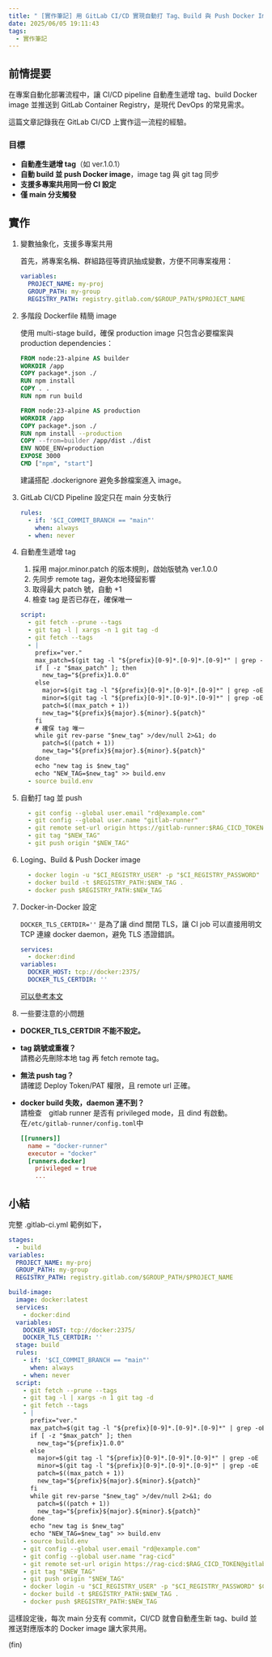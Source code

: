 ```yaml
---
title: " [實作筆記] 用 GitLab CI/CD 實現自動打 Tag、Build 與 Push Docker Image 到 Registry"
date: 2025/06/05 19:11:43
tags:
  - 實作筆記
---
```


## 前情提要

在專案自動化部署流程中，讓 CI/CD pipeline 自動產生遞增 tag、build Docker image 並推送到 GitLab Container Registry，是現代 DevOps 的常見需求。

這篇文章記錄我在 GitLab CI/CD 上實作這一流程的經驗。

### 目標

- **自動產生遞增 tag**（如 ver.1.0.1）
- **自動 build 並 push Docker image**，image tag 與 git tag 同步
- **支援多專案共用同一份 CI 設定**
- **僅 main 分支觸發**

## 實作

1. 變數抽象化，支援多專案共用

    首先，將專案名稱、群組路徑等資訊抽成變數，方便不同專案複用：

    ```yaml
    variables:
      PROJECT_NAME: my-proj
      GROUP_PATH: my-group
      REGISTRY_PATH: registry.gitlab.com/$GROUP_PATH/$PROJECT_NAME
    ```

2. 多階段 Dockerfile 精簡 image

    使用 multi-stage build，確保 production image 只包含必要檔案與 production dependencies：

    ```dockerfile
    FROM node:23-alpine AS builder
    WORKDIR /app
    COPY package*.json ./
    RUN npm install
    COPY . .
    RUN npm run build

    FROM node:23-alpine AS production
    WORKDIR /app
    COPY package*.json ./
    RUN npm install --production
    COPY --from=builder /app/dist ./dist
    ENV NODE_ENV=production
    EXPOSE 3000
    CMD ["npm", "start"]
    ```

    建議搭配 .dockerignore 避免多餘檔案進入 image。

3. GitLab CI/CD Pipeline 設定只在 main 分支執行

    ```yaml
    rules:
      - if: '$CI_COMMIT_BRANCH == "main"'
        when: always
      - when: never
    ```

4. 自動產生遞增 tag

   1. 採用 major.minor.patch 的版本規則，啟始版號為 ver.1.0.0
   2. 先同步 remote tag，避免本地殘留影響
   3. 取得最大 patch 號，自動 +1
   4. 檢查 tag 是否已存在，確保唯一

    ```yaml
    script:
      - git fetch --prune --tags
      - git tag -l | xargs -n 1 git tag -d
      - git fetch --tags
      - |
        prefix="ver."
        max_patch=$(git tag -l "${prefix}[0-9]*.[0-9]*.[0-9]*" | grep -oE '[0-9]+\.[0-9]+\.[0-9]+' | sort -t. -k1,1nr -k2,2nr -k3,3nr | head -n1 | awk -F. '{print $3}')
        if [ -z "$max_patch" ]; then
          new_tag="${prefix}1.0.0"
        else
          major=$(git tag -l "${prefix}[0-9]*.[0-9]*.[0-9]*" | grep -oE '[0-9]+\.[0-9]+\.[0-9]+' | sort -t. -k1,1nr -k2,2nr -k3,3nr | head -n1 | cut -d. -f1)
          minor=$(git tag -l "${prefix}[0-9]*.[0-9]*.[0-9]*" | grep -oE '[0-9]+\.[0-9]+\.[0-9]+' | sort -t. -k1,1nr -k2,2nr -k3,3nr | head -n1 | cut -d. -f2)
          patch=$((max_patch + 1))
          new_tag="${prefix}${major}.${minor}.${patch}"
        fi
        # 確保 tag 唯一
        while git rev-parse "$new_tag" >/dev/null 2>&1; do
          patch=$((patch + 1))
          new_tag="${prefix}${major}.${minor}.${patch}"
        done
        echo "new tag is $new_tag"
        echo "NEW_TAG=$new_tag" >> build.env
      - source build.env
    ```

5. 自動打 tag 並 push

    ```yaml
      - git config --global user.email "rd@example.com"
      - git config --global user.name "gitlab-runner"
      - git remote set-url origin https://gitlab-runner:$RAG_CICD_TOKEN@gitlab.com/$GITLAB_REPO.git
      - git tag "$NEW_TAG"
      - git push origin "$NEW_TAG"
    ```

6. Loging、Build & Push Docker image

    ```yaml
      - docker login -u "$CI_REGISTRY_USER" -p "$CI_REGISTRY_PASSWORD" $CI_REGISTRY
      - docker build -t $REGISTRY_PATH:$NEW_TAG .
      - docker push $REGISTRY_PATH:$NEW_TAG
    ```

7. Docker-in-Docker 設定

    `DOCKER_TLS_CERTDIR=''` 是為了讓 dind 關閉 TLS，讓 CI job 可以直接用明文 TCP 連線 docker daemon，避免 TLS 憑證錯誤。

    ```yaml
    services:
      - docker:dind
    variables:
      DOCKER_HOST: tcp://docker:2375/
      DOCKER_TLS_CERTDIR: ''
    ```

    [可以參考本文](https://about.gitlab.com/blog/docker-in-docker-with-docker-19-dot-03/)

8. 一些要注意的小問題

- **DOCKER_TLS_CERTDIR 不能不設定。**
- **tag 跳號或重複？**  
  請務必先刪除本地 tag 再 fetch remote tag。
- **無法 push tag？**  
  請確認 Deploy Token/PAT 權限，且 remote url 正確。
- **docker build 失敗，daemon 連不到？**  
  請檢查　gitlab runner 是否有 privileged mode，且 dind 有啟動。
  在`/etc/gitlab-runner/config.toml`中

  ```toml
  [[runners]]
    name = "docker-runner"
    executor = "docker"
    [runners.docker]
      privileged = true
      ...
  ```

## 小結

完整 .gitlab-ci.yml 範例如下，

```yaml
stages:
  - build
variables:
  PROJECT_NAME: my-proj
  GROUP_PATH: my-group
  REGISTRY_PATH: registry.gitlab.com/$GROUP_PATH/$PROJECT_NAME

build-image:
  image: docker:latest
  services:
    - docker:dind
  variables:
    DOCKER_HOST: tcp://docker:2375/
    DOCKER_TLS_CERTDIR: ''
  stage: build
  rules:
    - if: '$CI_COMMIT_BRANCH == "main"'
      when: always
    - when: never
  script:
    - git fetch --prune --tags
    - git tag -l | xargs -n 1 git tag -d
    - git fetch --tags
    - |
      prefix="ver."
      max_patch=$(git tag -l "${prefix}[0-9]*.[0-9]*.[0-9]*" | grep -oE '[0-9]+\.[0-9]+\.[0-9]+' | sort -t. -k1,1nr -k2,2nr -k3,3nr | head -n1 | awk -F. '{print $3}')
      if [ -z "$max_patch" ]; then
        new_tag="${prefix}1.0.0"
      else
        major=$(git tag -l "${prefix}[0-9]*.[0-9]*.[0-9]*" | grep -oE '[0-9]+\.[0-9]+\.[0-9]+' | sort -t. -k1,1nr -k2,2nr -k3,3nr | head -n1 | cut -d. -f1)
        minor=$(git tag -l "${prefix}[0-9]*.[0-9]*.[0-9]*" | grep -oE '[0-9]+\.[0-9]+\.[0-9]+' | sort -t. -k1,1nr -k2,2nr -k3,3nr | head -n1 | cut -d. -f2)
        patch=$((max_patch + 1))
        new_tag="${prefix}${major}.${minor}.${patch}"
      fi
      while git rev-parse "$new_tag" >/dev/null 2>&1; do
        patch=$((patch + 1))
        new_tag="${prefix}${major}.${minor}.${patch}"
      done
      echo "new tag is $new_tag"
      echo "NEW_TAG=$new_tag" >> build.env
    - source build.env
    - git config --global user.email "rd@example.com"
    - git config --global user.name "rag-cicd"
    - git remote set-url origin https://rag-cicd:$RAG_CICD_TOKEN@gitlab.com/$GITLAB_REPO.git
    - git tag "$NEW_TAG"
    - git push origin "$NEW_TAG"
    - docker login -u "$CI_REGISTRY_USER" -p "$CI_REGISTRY_PASSWORD" $CI_REGISTRY
    - docker build -t $REGISTRY_PATH:$NEW_TAG .
    - docker push $REGISTRY_PATH:$NEW_TAG
```

這樣設定後，每次 main 分支有 commit，CI/CD 就會自動產生新 tag、build 並推送對應版本的 Docker image 讓大家共用。

(fin)
